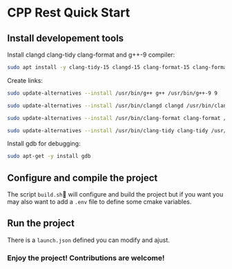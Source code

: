 # CPP Rest Quick Start

## Install developement tools

Install clangd clang-tidy clang-format and g++-9 compiler:

```bash
sudo apt install -y clang-tidy-15 clangd-15 clang-format-15 clang-format-15 g++-9
```

Create links:

```bash
sudo update-alternatives --install /usr/bin/g++ g++ /usr/bin/g++-9 9
```

```bash
sudo update-alternatives --install /usr/bin/clangd clangd /usr/bin/clangd-15 100
```

```bash
sudo update-alternatives --install /usr/bin/clang-format clang-format /usr/bin/clang-format-15 15
```

```bash
sudo update-alternatives --install /usr/bin/clang-tidy clang-tidy /usr/bin/clang-tidy-15 15
```

Install gdb for debugging:

```bash
sudo apt-get -y install gdb
```

## Configure and compile the project

The script `build.sh`🚀 will configure and build the project but if you want you may also want to add a `.env` file to define some cmake variables.

## Run  the project

There is a `launch.json` defined you can modify and ajust.

### Enjoy the project! Contributions are welcome!
